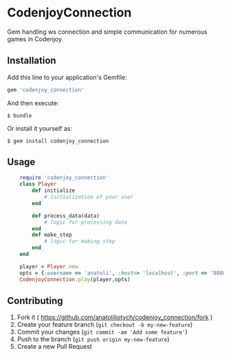 # CodenjoyConnection

Gem handling ws connection and simple communication for numerous games in Codenjoy.

## Installation

Add this line to your application's Gemfile:

```ruby
gem 'codenjoy_connection'
```

And then execute:

    $ bundle

Or install it yourself as:

    $ gem install codenjoy_connection

## Usage

```ruby
    require 'codenjoy_connection'
    class Player
        def initialize
            # initialization of your user
        end

        def process_data(data)
            # logic for processing data  
        end
        def make_step
            # logic for making step
        end
    end

    player = Player.new
    opts = {:username => 'anatoli', :host=> 'localhost', :port => '8080', :game_url => 'codenjoy-contest/ws?'}
    CodenjoyConnection.play(player,opts)
```

## Contributing

1. Fork it ( https://github.com/anatoliliotych/codenjoy_connection/fork )
2. Create your feature branch (`git checkout -b my-new-feature`)
3. Commit your changes (`git commit -am 'Add some feature'`)
4. Push to the branch (`git push origin my-new-feature`)
5. Create a new Pull Request
